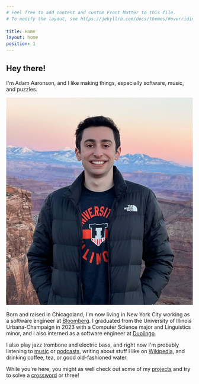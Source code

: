 ```yaml
---
# Feel free to add content and custom Front Matter to this file.
# To modify the layout, see https://jekyllrb.com/docs/themes/#overriding-theme-defaults

title: Home
layout: home
position: 1
---
```


## Hey there!

I'm Adam Aaronson, and I like making things, especially software, music, and puzzles.

<div class="home-image home-image-mobile">
    <img src="/assets/images/adam.jpg" alt="Adam at Canyonlands National Park" />
</div>

Born and raised in Chicagoland, I'm now living in New York City working as a software engineer at [Bloomberg](https://www.bloomberg.com). I graduated from the University of Illinois Urbana-Champaign in 2023 with a Computer Science major and Linguistics minor, and I also interned as a software engineer at [Duolingo](https://www.duolingo.com).

I also play jazz trombone and electric bass, and right now I'm probably listening to [music](https://aaronson.org/full-moon-albums/) or [podcasts](/podcasts), writing about stuff I like on [Wikipedia](https://en.wikipedia.org/wiki/User:BanjoZebra), and drinking coffee, tea, or good old-fashioned water.

While you're here, you might as well check out some of my [projects](/projects) and try to solve a [crossword](/crosswords) or three!
